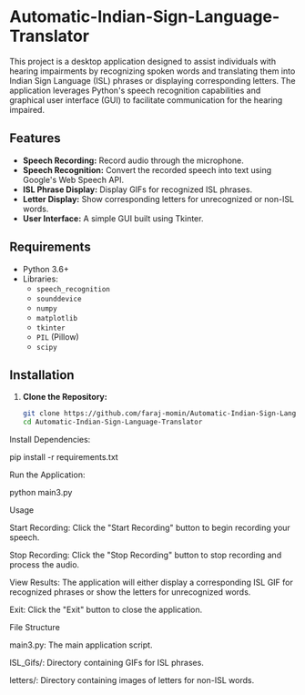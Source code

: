 # Automatic-Indian-Sign-Language-Translator

This project is a desktop application designed to assist individuals with hearing impairments by recognizing spoken words and translating them into Indian Sign Language (ISL) phrases or displaying corresponding letters. The application leverages Python's speech recognition capabilities and graphical user interface (GUI) to facilitate communication for the hearing impaired.

## Features
- **Speech Recording:** Record audio through the microphone.
- **Speech Recognition:** Convert the recorded speech into text using Google's Web Speech API.
- **ISL Phrase Display:** Display GIFs for recognized ISL phrases.
- **Letter Display:** Show corresponding letters for unrecognized or non-ISL words.
- **User Interface:** A simple GUI built using Tkinter.

## Requirements
- Python 3.6+
- Libraries:
  - `speech_recognition`
  - `sounddevice`
  - `numpy`
  - `matplotlib`
  - `tkinter`
  - `PIL` (Pillow)
  - `scipy`

## Installation
1. **Clone the Repository:**
   ```bash
   git clone https://github.com/faraj-momin/Automatic-Indian-Sign-Language-Translator.git
   cd Automatic-Indian-Sign-Language-Translator

Install Dependencies:

pip install -r requirements.txt

Run the Application:

python main3.py

Usage

Start Recording: Click the "Start Recording" button to begin recording your speech.

Stop Recording: Click the "Stop Recording" button to stop recording and process the audio.

View Results: The application will either display a corresponding ISL GIF for recognized phrases or show the letters for unrecognized words.

Exit: Click the "Exit" button to close the application.

File Structure

main3.py: The main application script.

ISL_Gifs/: Directory containing GIFs for ISL phrases.

letters/: Directory containing images of letters for non-ISL words.
